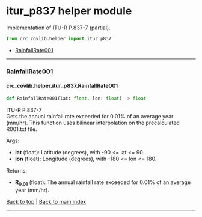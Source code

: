 # itur_p837 helper module
Implementation of ITU-R P.837-7 (partial).

```python
from crc_covlib.helper import itur_p837
```

- [RainfallRate001](#rainfallrate001)

***

### RainfallRate001
#### crc_covlib.helper.itur_p837.RainfallRate001
```python
def RainfallRate001(lat: float, lon: float) -> float
```
ITU-R P.837-7\
Gets the annual rainfall rate exceeded for 0.01% of an average year (mm/hr). This function uses bilinear interpolation on the precalculated R001.txt file.

Args:
- __lat__ (float): Latitude (degrees), with -90 <= lat <= 90.
- __lon__ (float): Longitude (degrees), with -180 <= lon <= 180.
    
Returns:
- __R<sub>0.01</sub>__ (float): The annual rainfall rate exceeded for 0.01% of an average year (mm/hr).

[Back to top](#itur_p837-helper-module) | [Back to main index](./readme.md#helper-sub-package-api-documentation)

***